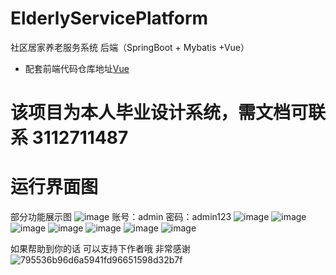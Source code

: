 # ElderlyServicePlatform
社区居家养老服务系统 后端（SpringBoot + Mybatis +Vue）
* 配套前端代码仓库地址[Vue](https://github.com/rise67/ElderlyServicePlatform-Vue.git) 
# 该项目为本人毕业设计系统，需文档可联系 3112711487 
# 运行界面图
部分功能展示图
![image](https://github.com/user-attachments/assets/f19c584b-334b-41ed-b8e0-87b7ef931dcb)
账号：admin 密码：admin123
![image](https://github.com/user-attachments/assets/011f2191-8e2e-4c20-a39b-85b6ffaa27bd)
![image](https://github.com/user-attachments/assets/463ac7cb-2759-431b-978e-fcf7a5121b54)
![image](https://github.com/user-attachments/assets/d9991a54-fa70-4026-ae95-5b95a920d97b)
![image](https://github.com/user-attachments/assets/6582dc3f-cc66-4c46-8aaf-3c5685f4570c)
![image](https://github.com/user-attachments/assets/b7b61ffa-243d-49d2-94f6-cd964aa5b494)
![image](https://github.com/user-attachments/assets/86894988-2da6-48f6-95ce-9a6580de0cf0)
![image](https://github.com/user-attachments/assets/a93703d9-796a-43c9-8b1f-801a492b083c)


如果帮助到你的话 可以支持下作者哦 非常感谢
![795536b96d6a5941fd96651598d32b7f](https://github.com/user-attachments/assets/f9d96bda-f054-4576-9cc0-76230b6fbf96)

